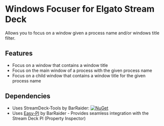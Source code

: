 # Windows Focuser for Elgato Stream Deck

Allows you to focus on a window given a process name and/or windows title filter.

## Features
- Focus on a window that contains a window title
- Focus on the main window of a process with the given process name
- Focus on a child window that contains a window title for the given process name

## Dependencies
* Uses StreamDeck-Tools by BarRaider: [![NuGet](https://img.shields.io/nuget/v/streamdeck-tools.svg?style=flat)](https://www.nuget.org/packages/streamdeck-tools)
* Uses [Easy-PI](https://github.com/BarRaider/streamdeck-easypi) by BarRaider - Provides seamless integration with the Stream Deck PI (Property Inspector) 